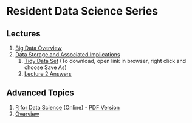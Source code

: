 Resident Data Science Series
================

Lectures
--------

1.  [Big Data Overview](https://bgulbis.github.io/Resident_Data_Science/lecture_01.html)
2.  [Data Storage and Associated Implications](https://bgulbis.github.io/Resident_Data_Science/lecture_02.html)
    1.  [Tidy Data Set](https://raw.githubusercontent.com/bgulbis/Resident_Data_Science/master/lecture_02_data_tidy.csv) (To download, open link in browser, right click and choose Save As)
    2.  [Lecture 2 Answers](https://bgulbis.github.io/Resident_Data_Science/lecture_02-notebook.nb.html)

Advanced Topics
---------------

1.  [R for Data Science](http://r4ds.had.co.nz/) (Online) - [PDF Version](https://github.com/bgulbis/Resident_Data_Science/raw/master/R_for_Data_Science.pdf)
2.  [Overview](https://github.com/bgulbis/Resident_Data_Science/blob/master/advanced_01.md)
